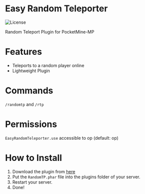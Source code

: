 # Easy Random Teleporter
![License](https://img.shields.io/github/license/CraftCamp1/RandomTP)

Random Teleport Plugin for PocketMine-MP

# Features
- Teleports to a random player online
- Lightweight Plugin

# Commands
```/randomtp``` and ```/rtp```

# Permissions
```EasyRandomTeleporter.use``` accessible to op (default: op)

# How to Install
1. Download the plugin from [here](https://github.com/CraftCamp1/RandomTP/releases/tag/v1.0.0)
2. Put the ```RandomTP.phar``` file into the plugins folder of your server.
3. Restart your server.
4. Done!

